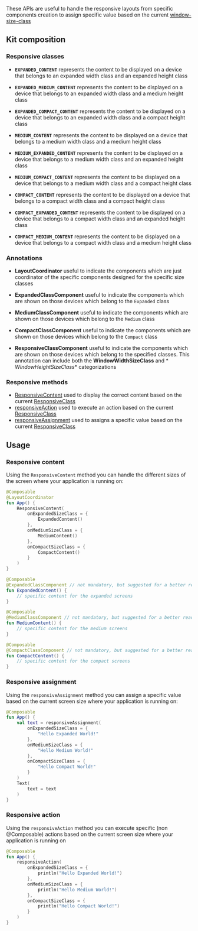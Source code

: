 These APIs are useful to handle the responsive layouts from specific components creation to assign specific
value based on the
current [window-size-class](https://www.jetbrains.com/help/kotlin-multiplatform-dev/whats-new-compose-170.html#material3-material3-window-size-class)

## Kit composition

### Responsive classes

- **`EXPANDED_CONTENT`** represents the content to be displayed on a device
  that belongs to an expanded width class and an expanded height class

- **`EXPANDED_MEDIUM_CONTENT`** represents the content to be displayed on a device
  that belongs to an expanded width class and a medium height class

- **`EXPANDED_COMPACT_CONTENT`** represents the content to be displayed on a device
  that belongs to an expanded width class and a compact height class

- **`MEDIUM_CONTENT`** represents the content to be displayed on a device
  that belongs to a medium width class and a medium height class

- **`MEDIUM_EXPANDED_CONTENT`** represents the content to be displayed on a device
  that belongs to a medium width class and an expanded height class

- **`MEDIUM_COMPACT_CONTENT`** represents the content to be displayed on a device
  that belongs to a medium width class and a compact height class

- **`COMPACT_CONTENT`** represents the content to be displayed on a device
  that belongs to a compact width class and a compact height class

- **`COMPACT_EXPANDED_CONTENT`** represents the content to be displayed on a device
  that belongs to a compact width class and an expanded height class

- **`COMPACT_MEDIUM_CONTENT`** represents the content to be displayed on a device
  that belongs to a compact width class and a medium height class

### Annotations

- **LayoutCoordinator** useful to indicate the components which are just coordinator of the specific components designed
  for the specific size classes

- **ExpandedClassComponent** useful to indicate the components which are shown on those devices which belong to the
  `Expanded` class

- **MediumClassComponent** useful to indicate the components which are shown on those devices which belong to the
  `Medium` class

- **CompactClassComponent** useful to indicate the components which are shown on those devices which belong to the
  `Compact` class

- **ResponsiveClassComponent** useful to indicate the components which are shown on those devices which
  belong to the specified classes. This annotation can include both the **WindowWidthSizeClass** and *
  *WindowHeightSizeClass**
  categorizations

### Responsive methods

- [ResponsiveContent](#responsive-content) used to display the correct content based on the
  current [ResponsiveClass](#responsive-classes)
- [responsiveAction](#responsive-action) used to execute an action based on the
  current [ResponsiveClass](#responsive-classes)
- [responsiveAssignment](#responsive-assignment) used to assigns a specific value based on the
  current [ResponsiveClass](#responsive-classes)

## Usage

### Responsive content

Using the `ResponsiveContent` method you can handle the different sizes of the screen where your application is running
on:

```kotlin
@Composable
@LayoutCoordinator
fun App() {
    ResponsiveContent(
        onExpandedSizeClass = {
            ExpandedContent()
        },
        onMediumSizeClass = {
            MediumContent()
        },
        onCompactSizeClass = {
            CompactContent()
        }
    )
}

@Composable
@ExpandedClassComponent // not mandatory, but suggested for a better readability
fun ExpandedContent() {
    // specific content for the expanded screens
}

@Composable
@MediumClassComponent // not mandatory, but suggested for a better readability
fun MediumContent() {
    // specific content for the medium screens
}

@Composable
@CompactClassComponent // not mandatory, but suggested for a better readability
fun CompactContent() {
    // specific content for the compact screens
}
```

### Responsive assignment

Using the `responsiveAssignment` method you can assign a specific value based on the current screen size where your
application
is running on:

```kotlin
@Composable
fun App() {
    val text = responsiveAssignment(
        onExpandedSizeClass = {
            "Hello Expanded World!"
        },
        onMediumSizeClass = {
            "Hello Medium World!"
        },
        onCompactSizeClass = {
            "Hello Compact World!"
        }
    )
    Text(
        text = text
    )
}
```

### Responsive action

Using the `responsiveAction` method you can execute specific (non @Composable) actions based on the current screen size
where your application
is running on

```kotlin
@Composable
fun App() {
    responsiveAction(
        onExpandedSizeClass = {
            println("Hello Expanded World!")
        },
        onMediumSizeClass = {
            println("Hello Medium World!")
        },
        onCompactSizeClass = {
            println("Hello Compact World!")
        }
    )
}
```